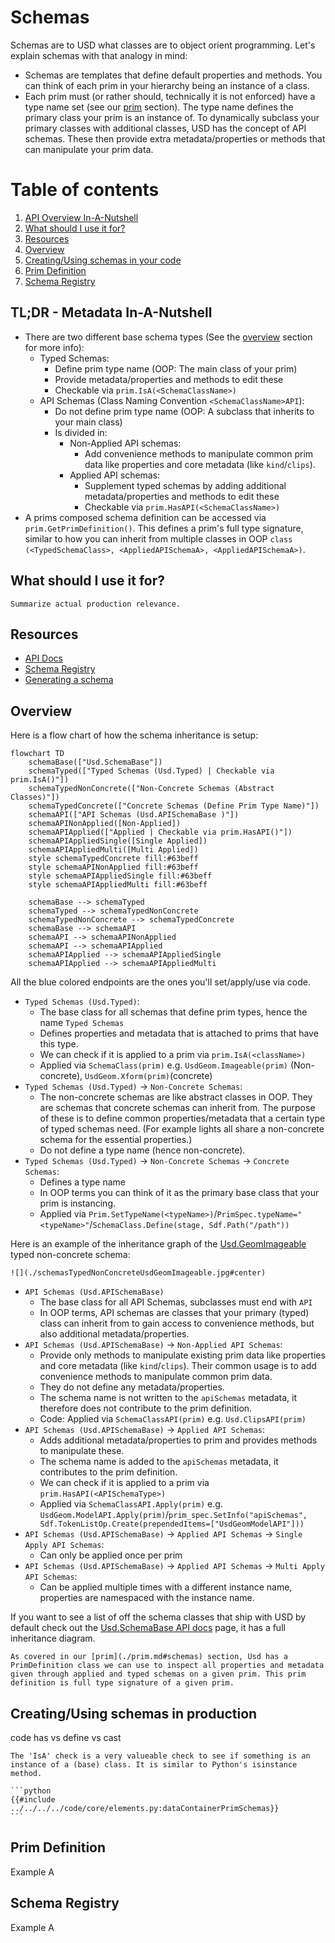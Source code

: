 # Schemas
Schemas are to USD what classes are to object orient programming. Let's explain schemas with that analogy in mind:

- Schemas are templates that define default properties and methods. You can think of each prim in your hierarchy being an instance of a class. 
- Each prim must (or rather should, technically it is not enforced) have a type name set (see our [prim](./prim.md) section). The type name defines the primary class your prim is an instance of. To dynamically subclass your primary classes with additional classes, USD has the concept of API schemas. These then provide extra metadata/properties or methods that can manipulate your prim data.

# Table of contents
1. [API Overview In-A-Nutshell](#summary)
2. [What should I use it for?](#usage)
3. [Resources](#resources)
4. [Overview](#overview)
6. [Creating/Using schemas in your code](#schemasPracticalGuide)
7. [Prim Definition](#schemasPrimDefinition)
8. [Schema Registry](#schemasRegistry)

## TL;DR - Metadata In-A-Nutshell <a name="summary"></a>
- There are two different base schema types (See the [overview](#overview) section for more info):
    - Typed Schemas:
        - Define prim type name (OOP: The main class of your prim)
        - Provide metadata/properties and methods to edit these
        - Checkable via `prim.IsA(<SchemaClassName>)`
    - API Schemas (Class Naming Convention `<SchemaClassName>API`):
        - Do not define prim type name (OOP: A subclass that inherits to your main class)
        - Is divided in:
            - Non-Applied API schemas:
                - Add convenience methods to manipulate common prim data like properties and core metadata (like `kind`/`clips`).
            - Applied API schemas:
                - Supplement typed schemas by adding additional metadata/properties and methods to edit these
                - Checkable via `prim.HasAPI(<SchemaClassName>)`
- A prims composed schema definition can be accessed via `prim.GetPrimDefinition()`. This defines a prim's full type signature, similar to how you can inherit from multiple classes in OOP `class (<TypedSchemaClass>, <AppliedAPISchemaA>, <AppliedAPISchemaA>)`.

## What should I use it for? <a name="usage"></a>
~~~admonish tip
Summarize actual production relevance.
~~~

## Resources <a name="resources"></a>
- [API Docs](https://openusd.org/release/api/_usd__page__generating_schemas.html)
- [Schema Registry](https://openusd.org/dev/api/class_usd_schema_registry.html)
- [Generating a schema](https://openusd.org/release/tut_generating_new_schema.html)


## Overview <a name="overview"></a>

Here is a flow chart of how the schema inheritance is setup:

```mermaid
flowchart TD
    schemaBase(["Usd.SchemaBase"])
    schemaTyped(["Typed Schemas (Usd.Typed) | Checkable via prim.IsA()"])
    schemaTypedNonConcrete(["Non-Concrete Schemas (Abstract Classes)"]) 
    schemaTypedConcrete(["Concrete Schemas (Define Prim Type Name)"]) 
    schemaAPI(["API Schemas (Usd.APISchemaBase )"]) 
    schemaAPINonApplied([Non-Applied])
    schemaAPIApplied(["Applied | Checkable via prim.HasAPI()"])
    schemaAPIAppliedSingle([Single Applied])
    schemaAPIAppliedMulti([Multi Applied])
    style schemaTypedConcrete fill:#63beff
    style schemaAPINonApplied fill:#63beff
    style schemaAPIAppliedSingle fill:#63beff
    style schemaAPIAppliedMulti fill:#63beff

    schemaBase --> schemaTyped 
    schemaTyped --> schemaTypedNonConcrete
    schemaTypedNonConcrete --> schemaTypedConcrete
    schemaBase --> schemaAPI
    schemaAPI --> schemaAPINonApplied
    schemaAPI --> schemaAPIApplied
    schemaAPIApplied --> schemaAPIAppliedSingle
    schemaAPIApplied --> schemaAPIAppliedMulti
```

All the blue colored endpoints are the ones you'll set/apply/use via code.

- `Typed Schemas (Usd.Typed)`:
    - The base class for all schemas that define prim types, hence the name `Typed Schemas`
    - Defines properties and metadata that is attached to prims that have this type.
    - We can check if it is applied to a prim via `prim.IsA(<className>)`
    - Applied via `SchemaClass(prim)` e.g. `UsdGeom.Imageable(prim)` (Non-concrete), `UsdGeom.Xform(prim)`(concrete)
- `Typed Schemas (Usd.Typed)` -> `Non-Concrete Schemas`:
    - The non-concrete schemas are like abstract classes in OOP. They are schemas that concrete schemas can inherit from. The purpose of these is to define common properties/metadata that a certain type of typed schemas need. (For example lights all share a non-concrete schema for the essential properties.) 
    - Do not define a type name (hence non-concrete).
- `Typed Schemas (Usd.Typed)` -> `Non-Concrete Schemas` -> `Concrete Schemas`:
    - Defines a type name
    - In OOP terms you can think of it as the primary base class that your prim is instancing.
    - Applied via `Prim.SetTypeName(<typeName>)`/`PrimSpec.typeName="<typeName>"`/`SchemaClass.Define(stage, Sdf.Path("/path"))`

Here is an example of the inheritance graph of the [Usd.GeomImageable](https://openusd.org/dev/api/class_usd_geom_imageable.html) typed non-concrete schema:
~~~admonish note title="Click to expand content" collapsible=true
![](./schemasTypedNonConcreteUsdGeomImageable.jpg#center)
~~~

- `API Schemas (Usd.APISchemaBase)`
    - The base class for all API Schemas, subclasses must end with `API`
    - In OOP terms, API schemas are classes that your primary (typed) class can inherit from to gain access to convenience methods, but also additional metadata/properties.
- `API Schemas (Usd.APISchemaBase)` -> `Non-Applied API Schemas`:
    - Provide only methods to manipulate existing prim data like properties and core metadata (like `kind`/`clips`). Their common usage is to add convenience methods to manipulate common prim data.
    - They do not define any metadata/properties. 
    - The schema name is not written to the `apiSchemas` metadata, it therefore does not contribute to the prim definition.
    - Code: Applied via `SchemaClassAPI(prim)` e.g. `Usd.ClipsAPI(prim)`
- `API Schemas (Usd.APISchemaBase)` -> `Applied API Schemas`:
    - Adds additional metadata/properties to prim and provides methods to manipulate these.
    - The schema name is added to the `apiSchemas` metadata, it contributes to the prim definition.
    - We can check if it is applied to a prim via `prim.HasAPI(<APISchemaType>)`
    - Applied via `SchemaClassAPI.Apply(prim)` e.g. `UsdGeom.ModelAPI.Apply(prim)`/`prim_spec.SetInfo("apiSchemas", Sdf.TokenListOp.Create(prependedItems=["UsdGeomModelAPI"]))`
- `API Schemas (Usd.APISchemaBase)` -> `Applied API Schemas` -> `Single Apply API Schemas`:
    - Can only be applied once per prim
- `API Schemas (Usd.APISchemaBase)` -> `Applied API Schemas` -> `Multi Apply API Schemas`:
    - Can be applied multiple times with a different instance name, properties are namespaced with the instance name.

If you want to see a list of off the schema classes that ship with USD by default check out the [Usd.SchemaBase API docs](
https://openusd.org/dev/api/class_usd_schema_base.html) page, it has a full inheritance diagram.

~~~admonish tip
As covered in our [prim](./prim.md#schemas) section, Usd has a PrimDefinition class we can use to inspect all properties and metadata given through applied and typed schemas on a given prim. This prim definition is full type signature of a given prim.
~~~


## Creating/Using schemas in production <a name="schemasPracticalGuide"></a>

 
 code has vs define vs cast

~~~admonish important
The 'IsA' check is a very valueable check to see if something is an instance of a (base) class. It is similar to Python's isinstance method.
~~~

~~~admonish info title=""
```python
{{#include ../../../../code/core/elements.py:dataContainerPrimSchemas}}
```
~~~

## Prim Definition <a name="schemasPrimDefinition"></a>
Example A

## Schema Registry <a name="schemasRegistry"></a>
Example A



